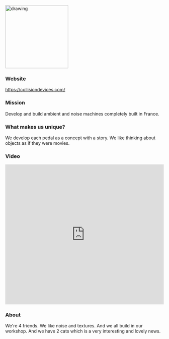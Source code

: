 <img src="https://images.squarespace-cdn.com/content/v1/613fafff5a3c44773121cc57/b35bdf05-0771-4c8c-b33f-c23afd91aa45/LOGO+OFFICIEL.png" alt="drawing" width="200"/>

### Website
https://collisiondevices.com/

### Mission
Develop and build ambient and noise machines completely built in France. 

### What makes us unique?
We develop each pedal as a concept with a story. We like thinking about objects as if they were movies.

### Video
<iframe width="100%" height="444" src="https://www.youtube.com/embed/kgDlf_Pp6os" title="YouTube video player" frameborder="0" allow="accelerometer; autoplay; clipboard-write; encrypted-media; gyroscope; picture-in-picture" allowfullscreen></iframe>

### About 
We're 4 friends. We like noise and textures. And we all build in our workshop. And we have 2 cats which is a very interesting and lovely news. 

